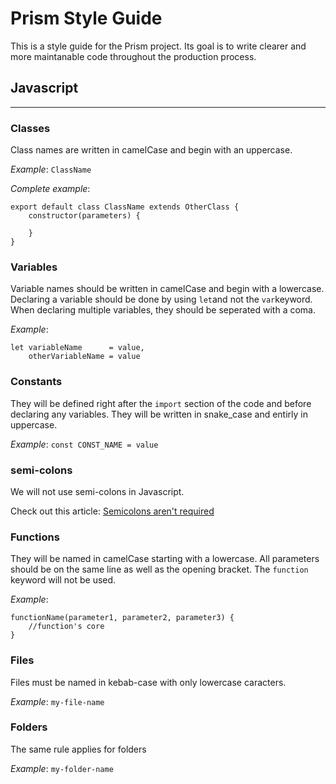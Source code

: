 # Prism Style Guide

This is a style guide for the Prism project. Its goal is to write clearer and more maintanable code throughout the production process.

## Javascript
---

### Classes
Class names are written in camelCase and begin with an uppercase.

_Example_: `ClassName`

_Complete example_:
```
export default class ClassName extends OtherClass {
    constructor(parameters) {

    }
}
```

### Variables
Variable names should be written in camelCase and begin with a lowercase. Declaring a variable should be done by using `let`and not the `var`keyword. When declaring multiple variables, they should be seperated with a coma.

_Example_:
```
let variableName      = value,
    otherVariableName = value
```


### Constants
They will be defined right after the `import` section of the code and before declaring any variables. They will be written in snake_case and entirly in uppercase.

_Example_: `const CONST_NAME = value`

### semi-colons
We will not use semi-colons in Javascript.

Check out this article: [Semicolons aren't required](https://github.com/yyx990803/semi#but-semicolons-are-required)

### Functions
They will be named in camelCase starting with a lowercase. All parameters should be on the same line as well as the opening bracket. The `function` keyword will not be used.

_Example_:
```
functionName(parameter1, parameter2, parameter3) {
    //function's core
}
```

### Files
Files must be named in kebab-case with only lowercase caracters.

_Example_: `my-file-name`

### Folders
The same rule applies for folders

_Example_: `my-folder-name`
